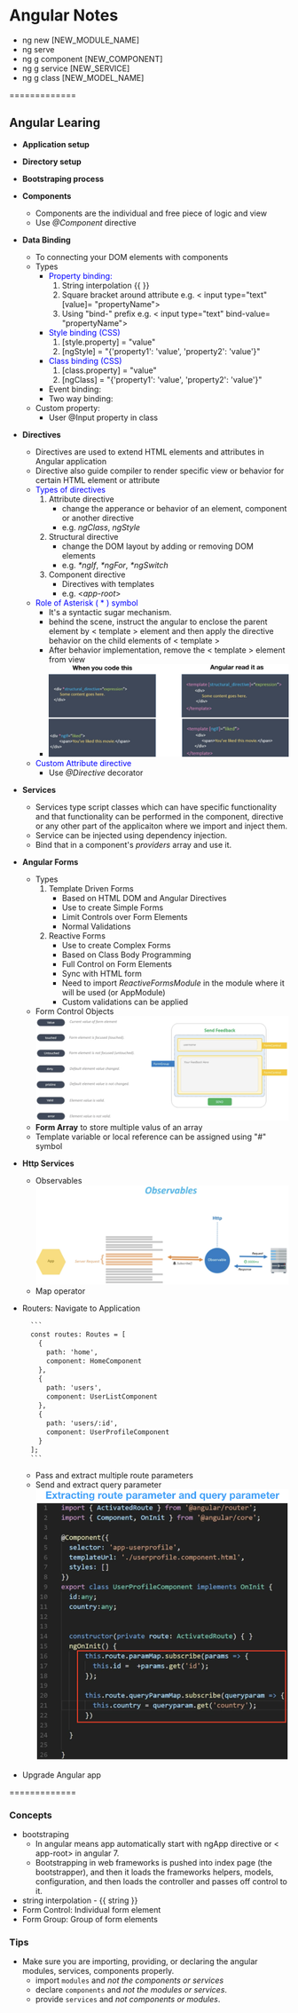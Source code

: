 # Angular Notes

- ng new [NEW_MODULE_NAME]
- ng serve
- ng g component [NEW_COMPONENT]
- ng g service [NEW_SERVICE]
- ng g class [NEW_MODEL_NAME]

=============

## Angular Learing
- **Application setup**
- **Directory setup**
- **Bootstraping process**

- **Components**
	- Components are the individual and free piece of logic and view
	- Use _@Component_ directive

- **Data Binding**
	- To connecting your DOM elements with components
	- Types
		- <span style="color:blue">Property binding: </span>
			1. String interpolation {{ }}
			2. Square bracket around attribute e.g. < input type="text" [value]= "propertyName">
			3. Using "bind-" prefix e.g. < input type="text" bind-value= "propertyName">
		- <span style="color:blue">Style binding (CSS)</span>
			1. [style.property] = "value"
			2. [ngStyle] = "{'property1': 'value', 'property2': 'value'}"
		- <span style="color:blue">Class binding (CSS)</span>
			1. [class.property] = "value"
			2. [ngClass] = "{'property1': 'value', 'property2': 'value'}"
		- Event binding:
		- Two way binding:
	- Custom property:
		- User @Input property in class

- **Directives**
	- Directives are used to extend HTML elements and attributes in Angular application
	- Directive also guide compiler to render specific view or behavior for certain HTML element or attribute
	- <span style="color:blue">Types of directives</span>
		1. Attribute directive
			- change the apperance or behavior of an element, component or another directive
			- e.g. _ngClass_, _ngStyle_
		2. Structural directive
			- change the DOM layout by adding or removing DOM elements
			- e.g. _*ngIf_, _*ngFor_, _*ngSwitch_
		3. Component directive
			- Directives with templates
			- e.g. <_app-root_>
	- <span style="color:blue">Role of Asterisk ( * ) symbol</span>
		- It's a syntactic sugar mechanism.
		- behind the scene, instruct the angular to enclose the parent element by < template > element and then apply the directive behavior on the child elements of < template >
		- After behavior implementation, remove the < template > element from view
		- ![](images/structural-element-parsing.png?raw=true)
	- <span style="color:blue">Custom Attribute directive</span>
		- Use _@Directive_ decorator

- **Services**
	- Services type script classes which can have specific functionality and that functionality can be performed in the component, directive or any other part of the applicaiton where we import and inject them.
	- Service can be injected using dependency injection.
	- Bind that in a component's _providers_ array and use it.

- **Angular Forms**
	- Types
		1. Template Driven Forms
			- Based on HTML DOM and Angular Directives
			- Use to create Simple Forms
			- Limit Controls over Form Elements
			- Normal Validations
		2. Reactive Forms
			- Use to create Complex Forms
			- Based on Class Body Programming
			- Full Control on Form Elements
			- Sync with HTML form
			- Need to import _ReactiveFormsModule_ in the module where it will be used (or AppModule)
			- Custom validations can be applied
	- Form Control Objects
		![](images/form-control-objects.png?raw=true)
	- **Form Array** to store multiple valus of an array
	- Template variable or local reference can be assigned using "#" symbol

- **Http Services**
	- Observables
		![](images/observables-life-cycle.png?raw=true)
	- Map operator

- Routers: Navigate to Application

		```
		const routes: Routes = [
		  {
		    path: 'home',
		    component: HomeComponent
		  },
		  {
		    path: 'users',
		    component: UserListComponent
		  },
		  {
		    path: 'users/:id',
		    component: UserProfileComponent
		  }
		];
		```
	- Pass and extract multiple route parameters
	- Send and extract query parameter
		![](images/extract-route-param-and-query-param.png?raw=true)

- Upgrade Angular app

=============

### Concepts
- bootstraping 
	- In angular means app automatically start with ngApp directive or < app-root> in angular 7.
	- Bootstrapping in web frameworks is pushed into index page (the bootstrapper), and then it loads the frameworks helpers, models, configuration, and then loads the controller and passes off control to it.
- string interpolation - {{ string }}
- Form Control: Individual form element
- Form Group: Group of form elements

### Tips
- Make sure you are importing, providing, or declaring the angular modules, services, components properly.
	- import `modules` and *not the components or services*
	- declare `components` and *not the modules or services*.
	- provide `services` and *not components or modules*.
